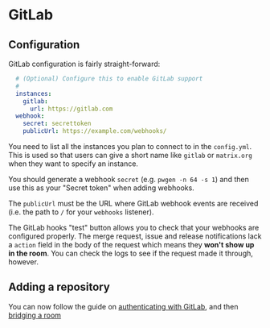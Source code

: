 # GitLab

## Configuration

GitLab configuration is fairly straight-forward:

```yaml
  # (Optional) Configure this to enable GitLab support
  #
  instances:
    gitlab:
      url: https://gitlab.com
  webhook:
    secret: secrettoken
    publicUrl: https://example.com/webhooks/
```

You need to list all the instances you plan to connect to in the `config.yml`. This is
used so that users can give a short name like `gitlab` or `matrix.org` when they want
to specify an instance.

You should generate a webhook `secret` (e.g. `pwgen -n 64 -s 1`) and then use this as your
"Secret token" when adding webhooks.

The `publicUrl` must be the URL where GitLab webhook events are received (i.e. the path to `/`
for your `webhooks` listener).


<section class="warning">
The GitLab hooks "test" button allows you to check that your webhooks are configured properly. The
merge request, issue and release notifications lack a <code>action</code> field in the body of the
request which means they <strong>won't show up in the room</strong>. You can check the logs to see
if the request made it through, however.
</section>

## Adding a repository

You can now follow the guide on [authenticating with GitLab](../usage/auth.md), and then [bridging a room](../usage/room_configuration/gitlab_project.md#setting-up)

